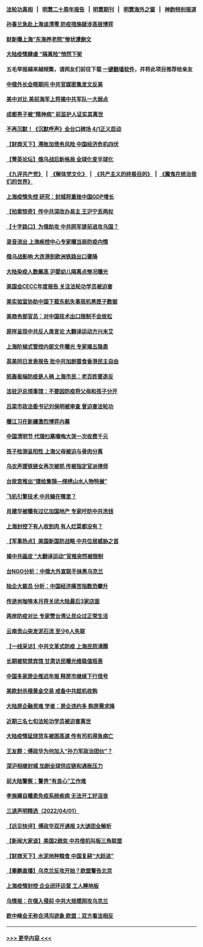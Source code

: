 #### [法轮功真相](https://github.com/gfw-breaker/truth/blob/master/README.md?t=0) &nbsp;&nbsp;|&nbsp;&nbsp; [明慧二十周年报告](https://github.com/gfw-breaker/mh-reports/blob/master/README.md?t=0) &nbsp;&nbsp;|&nbsp;&nbsp;[明慧期刊](https://github.com/gfw-breaker/mh-qikan) &nbsp;&nbsp;|&nbsp;&nbsp; [明慧海外之窗](https://github.com/gfw-breaker/mh-news/blob/master/README.md?t=0) &nbsp;&nbsp;|&nbsp;&nbsp; [神韵特别报道](https://github.com/gfw-breaker/mh-news/blob/master/shenyun.md?t=0)
#### [孙春兰急赴上海谈清零 防疫措施疑涉高层博弈](../pages/nsc413/n13691756.md?t=04031451) 
#### [财新曝上海“东海养老院”惨状遭删文](../pages/nsc413/n13691898.md?t=04031451) 
#### [大陆疫情肆虐 “隔离险”悄然下架](../pages/nsc413/n13690813.md?t=04031451) 
#### 五毛举报越来越频繁，请网友们前往下载 [一键翻墙软件](https://github.com/gfw-breaker/ssr-accounts)，并将此项目推荐给亲友
#### [中俄外长会晤期间 中共官媒密集发文反美](../pages/nsc413/n13692080.md?t=04031451) 
#### [美中对比 美前海军上将揭中共军队一大弱点](../pages/nsc413/n13684986.md?t=04031451) 
#### [成都男子被“精神病” 前监护人证实其离世](../pages/nsc413/n13691692.md?t=04031451) 
#### [不再沉默！《沉默呼声》全台口碑场 4/1正义启动](../pages/nsc413/n13691220.md?t=04031451) 
#### [【财商天下】滞胀加债务风险 中国经济危机四伏](../pages/nsc413/n13691270.md?t=04031451) 
#### [【菁英论坛】俄乌战后新格局 全球化变半球化](../pages/nsc413/n13691014.md?t=04031451) 
#### [《九评共产党》](https://github.com/begood0513/9ping.md/blob/master/README.md) &nbsp;|&nbsp; [《解体党文化》](../../../../jtdwh.md/blob/master/README.md)  &nbsp;|&nbsp; [《共产主义的终极目的》](../../../../gczydzjmd.md/blob/master/README.md) &nbsp;|&nbsp; [《魔鬼在统治我们的世界》](../../../../mgztzwmdsj.md/blob/master/README.md) 
#### [上海疫情失控 研究：封城将重挫中国GDP增长](../pages/nsc413/n13691515.md?t=04031451) 
#### [【拍案惊奇】传中共深改办易主 王沪宁丢两权](../pages/nsc413/n13691255.md?t=04031451) 
#### [【十字路口】为俄助攻 中共网军提前进攻乌国？](../pages/nsc413/n13690617.md?t=04031451) 
#### [录音流出 上海疾控中心专家曝当局防疫内情](../pages/nsc413/n13691390.md?t=04031451) 
#### [俄乌战影响 大连港到欧洲铁路出口骤降](../pages/nsc413/n13691366.md?t=04031451) 
#### [大陆染疫人数飙高 沪婴幼儿隔离点惨况曝光](../pages/nsc413/n13690387.md?t=04031451) 
#### [美国会CECC年度报告 关注法轮功学员被迫害](../pages/nsc413/n13691316.md?t=04031451) 
#### [美实验室协助中国下载东航失事班机黑匣子数据](../pages/nsc413/n13691112.md?t=04031451) 
#### [美商务部官员：对中国技术出口限制不会放松](../pages/nsc413/n13691236.md?t=04031451) 
#### [原样呈现中共反人类言论 大翻译运动方兴未艾](../pages/nsc413/n13691246.md?t=04031451) 
#### [上海阶梯式管控内部文件曝光 专家揭五隐患](../pages/nsc413/n13691030.md?t=04031451) 
#### [英美同日发表报告 批中共加剧蚕食香港民主自由](../pages/nsc413/n13691287.md?t=04031451) 
#### [怒轰极端防疫是人祸 上海市民：老百姓要造反](../pages/nsc413/n13691111.md?t=04031451) 
#### [法驻沪总领事馆：不要因防疫将父母和孩子分开](../pages/nsc413/n13691176.md?t=04031451) 
#### [吕梁市政法委书记刘保明被审查 曾迫害法轮功](../pages/nsc413/n13690805.md?t=04031451) 
#### [曝江习在新疆激烈博弈内幕](../pages/nsc413/n13691201.md?t=04031451) 
#### [中国清明节 代理扫墓嚎啕大哭一次收费千元](../pages/nsc413/n13691151.md?t=04031451) 
#### [孩子检测呈阳性 上海父母被迫与骨肉分离](../pages/nsc413/n13690917.md?t=04031451) 
#### [乌衣声援铁链女再次被抓 传被指定官派律师](../pages/nsc413/n13691069.md?t=04031451) 
#### [台故宫推出“镂绘集锦—缂绣山水人物特展”](../pages/nsc413/n13690998.md?t=04031451) 
#### [飞机引擎技术 中共输在哪里？](../pages/nsc413/n13690281.md?t=04031451) 
#### [肖建华被曝有过亿加国地产 专家吁防中共洗钱](../pages/nsc413/n13689005.md?t=04031451) 
#### [上海封控下有人收到肉 有人烂菜都没有？](../pages/nsc413/n13690892.md?t=04031451) 
#### [【军事热点】美国新国防战略 中共位居威胁之首](../pages/nsc413/n13689428.md?t=04031451) 
#### [揭中共画皮 “大翻译运动”官推突然被限制](../pages/nsc413/n13690811.md?t=04031451) 
#### [台NGO分析：中俄大外宣联手抹黑乌克兰](../pages/nsc413/n13690514.md?t=04031451) 
#### [陆企大裁员 分析：中国经济痛苦指数恐攀升](../pages/nsc413/n13690796.md?t=04031451) 
#### [传途尚咖啡本月将关闭大陆最后3家店面](../pages/nsc413/n13690251.md?t=04031451) 
#### [两岸防疫对比 专家赞台湾让民众过正常生活](../pages/nsc413/n13690140.md?t=04031451) 
#### [云南贡山突发泥石流 至少6人失联](../pages/nsc413/n13690518.md?t=04031451) 
#### [【一线采访】中共文革式防疫 上海民怨沸腾](../pages/nsc413/n13690233.md?t=04031451) 
#### [长期被软禁宾馆 甘肃访民曝光维稳值班表](../pages/nsc413/n13690402.md?t=04031451) 
#### [中国多家房企推迟年报 释房市继续下行信号](../pages/nsc413/n13690403.md?t=04031451) 
#### [美欧封杀俄黄金交易 戒备中共趁机收购](../pages/nsc413/n13690297.md?t=04031451) 
#### [大陆房企融资难 学者：房企违约多 购房需求降](../pages/nsc413/n13690025.md?t=04031451) 
#### [近期三名七旬法轮功学员被迫害离世](../pages/nsc413/n13688715.md?t=04031451) 
#### [大陆疫情延烧货车被困高速 传有司机得急病亡](../pages/nsc413/n13690136.md?t=04031451) 
#### [王友群：傅政华为何加入“孙力军政治团伙”？](../pages/nsc413/n13690041.md?t=04031451) 
#### [深沪相继封城 加剧全球供应链和通胀压力](../pages/nsc413/n13690199.md?t=04031451) 
#### [前大陆警察：警界“有良心”工作难](../pages/nsc413/n13690040.md?t=04031451) 
#### [李施嬅自曝患免疫系统疾病 无法开工好沮丧](../pages/nsc413/n13689628.md?t=04031451) 
#### [三退声明精选（2022/04/01）](../pages/nsc413/n13689981.md?t=04031451) 
#### [【远见快评】傅政华双开通报 3大谜团全解析](../pages/nsc413/n13689765.md?t=04031451) 
#### [【新闻大家谈】美国2疏忽 中共借机叫板三角联盟](../pages/nsc413/n13688852.md?t=04031451) 
#### [【财商天下】水泥地种粮食 中国复耕“大跃进”](../pages/nsc413/n13689405.md?t=04031451) 
#### [【秦鹏直播】乌克兰反攻开始？欧盟警告北京](../pages/nsc413/n13688941.md?t=04031451) 
#### [上海疫情封控 企业闭环运营 工人睡地板](../pages/nsc413/n13689705.md?t=04031451) 
#### [乌情报：在俄入侵前 中共大规模网攻乌克兰](../pages/nsc413/n13689683.md?t=04031451) 
#### [欧中峰会无弥合鸿沟迹象 欧盟：双方看法相反](../pages/nsc413/n13689655.md?t=04031451) 

----
#### [ >>> 更早内容 <<< ](../indexes/nsc413-earlier.md)
